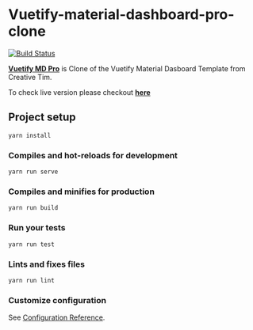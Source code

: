 # Vuetify-material-dashboard-pro-clone

[![Build Status](https://travis-ci.com/kathirr007/Vuetify-md-pro-clone.svg?branch=master)](https://travis-ci.com/kathirr007/Vuetify-md-pro-clone)

**[Vuetify MD Pro](git@github.com:kathirr007/Vuetify-md-pro-clone)** is Clone of the Vuetify Material Dasboard Template from Creative Tim.

To check live version please checkout **[here](https://kathirr007.github.io/Vuetify-md-pro-clone)**

## Project setup
```
yarn install
```

### Compiles and hot-reloads for development
```
yarn run serve
```

### Compiles and minifies for production
```
yarn run build
```

### Run your tests
```
yarn run test
```

### Lints and fixes files
```
yarn run lint
```

### Customize configuration
See [Configuration Reference](https://cli.vuejs.org/config/).
